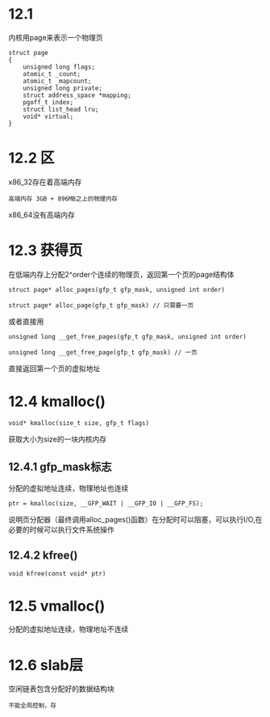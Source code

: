 # 12.1 
内核用page来表示一个物理页
```
struct page
{
    unsigned long flags;
    atomic_t _count;
    atomic_t _mapcount;
    unsigned long private;
    struct address_space *mapping;
    pgoff_t index;
    struct list_head lru;
    void* virtual;
}
```
# 12.2 区
x86_32存在着高端内存
```
高端内存 3GB + 896MB之上的物理内存
```
x86_64没有高端内存

# 12.3 获得页
在低端内存上分配2^order个连续的物理页，返回第一个页的page结构体
```
struct page* alloc_pages(gfp_t gfp_mask, unsigned int order)

struct page* alloc_page(gfp_t gfp_mask) // 只需要一页
```
或者直接用
```
unsigned long __get_free_pages(gfp_t gfp_mask, unsigned int order)

unsigned long __get_free_page(gfp_t gfp_mask) // 一页
```
直接返回第一个页的虚拟地址

# 12.4 kmalloc()
```
void* kmalloc(size_t size, gfp_t flags)
```
获取大小为size的一块内核内存

## 12.4.1 gfp_mask标志
分配的虚拟地址连续，物理地址也连续
```
ptr = kmalloc(size, __GFP_WAIT | __GFP_IO | __GFP_FS);
```
说明页分配器（最终调用alloc_pages()函数）在分配时可以阻塞，可以执行I/O,在必要的时候可以执行文件系统操作

## 12.4.2 kfree()
```
void kfree(const void* ptr)
```

# 12.5 vmalloc()
分配的虚拟地址连续，物理地址不连续

# 12.6 slab层
空闲链表包含分配好的数据结构块
```
不能全局控制，存
```
